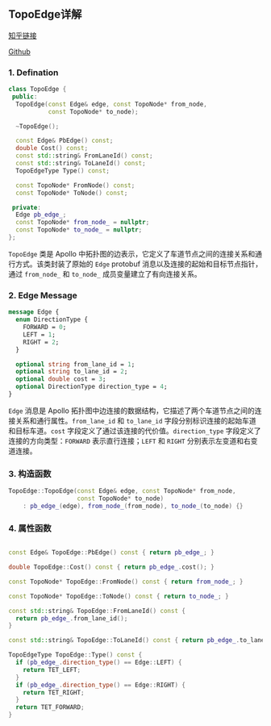 <!--
 * @Author: LOTEAT
 * @Date: 2025-08-12 19:15:34
-->
## TopoEdge详解

[知乎链接]()

[Github](https://github.com/LOTEAT/Apollo-Notes/blob/master/routing/TopoEdge/topo_edge.md)

### 1. Defination
```cpp
class TopoEdge {
 public:
  TopoEdge(const Edge& edge, const TopoNode* from_node,
           const TopoNode* to_node);

  ~TopoEdge();

  const Edge& PbEdge() const;
  double Cost() const;
  const std::string& FromLaneId() const;
  const std::string& ToLaneId() const;
  TopoEdgeType Type() const;

  const TopoNode* FromNode() const;
  const TopoNode* ToNode() const;

 private:
  Edge pb_edge_;
  const TopoNode* from_node_ = nullptr;
  const TopoNode* to_node_ = nullptr;
};
```

`TopoEdge` 类是 Apollo 中拓扑图的边表示，它定义了车道节点之间的连接关系和通行方式。该类封装了原始的 `Edge` protobuf 消息以及连接的起始和目标节点指针，通过 `from_node_` 和 `to_node_` 成员变量建立了有向连接关系。


### 2. Edge Message
```protobuf
message Edge {
  enum DirectionType {
    FORWARD = 0;
    LEFT = 1;
    RIGHT = 2;
  }

  optional string from_lane_id = 1;
  optional string to_lane_id = 2;
  optional double cost = 3;
  optional DirectionType direction_type = 4;
}

```

`Edge` 消息是 Apollo 拓扑图中边连接的数据结构，它描述了两个车道节点之间的连接关系和通行属性。`from_lane_id` 和 `to_lane_id` 字段分别标识连接的起始车道和目标车道。`cost` 字段定义了通过该连接的代价值。`direction_type` 字段定义了连接的方向类型：`FORWARD` 表示直行连接；`LEFT` 和 `RIGHT` 分别表示左变道和右变道连接。


### 3. 构造函数
```cpp
TopoEdge::TopoEdge(const Edge& edge, const TopoNode* from_node,
                   const TopoNode* to_node)
    : pb_edge_(edge), from_node_(from_node), to_node_(to_node) {}
```

### 4. 属性函数
```cpp

const Edge& TopoEdge::PbEdge() const { return pb_edge_; }

double TopoEdge::Cost() const { return pb_edge_.cost(); }

const TopoNode* TopoEdge::FromNode() const { return from_node_; }

const TopoNode* TopoEdge::ToNode() const { return to_node_; }

const std::string& TopoEdge::FromLaneId() const {
  return pb_edge_.from_lane_id();
}

const std::string& TopoEdge::ToLaneId() const { return pb_edge_.to_lane_id(); }

TopoEdgeType TopoEdge::Type() const {
  if (pb_edge_.direction_type() == Edge::LEFT) {
    return TET_LEFT;
  }
  if (pb_edge_.direction_type() == Edge::RIGHT) {
    return TET_RIGHT;
  }
  return TET_FORWARD;
}
```

